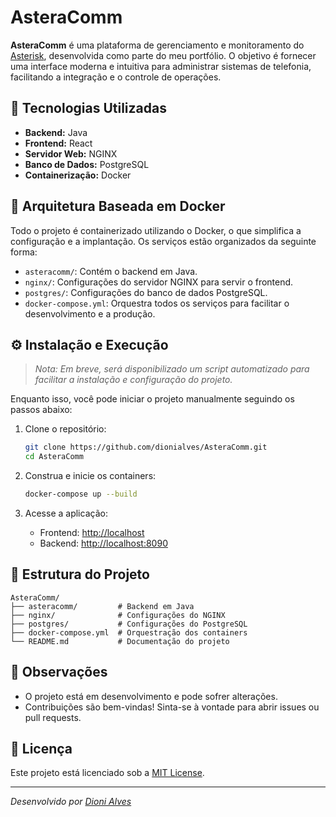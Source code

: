 # AsteraComm

**AsteraComm** é uma plataforma de gerenciamento e monitoramento do [Asterisk](https://www.asterisk.org/), desenvolvida como parte do meu portfólio. O objetivo é fornecer uma interface moderna e intuitiva para administrar sistemas de telefonia, facilitando a integração e o controle de operações.

## 🚀 Tecnologias Utilizadas

* **Backend:** Java
* **Frontend:** React
* **Servidor Web:** NGINX
* **Banco de Dados:** PostgreSQL
* **Containerização:** Docker

## 🐳 Arquitetura Baseada em Docker

Todo o projeto é containerizado utilizando o Docker, o que simplifica a configuração e a implantação. Os serviços estão organizados da seguinte forma:

* `asteracomm/`: Contém o backend em Java.
* `nginx/`: Configurações do servidor NGINX para servir o frontend.
* `postgres/`: Configurações do banco de dados PostgreSQL.
* `docker-compose.yml`: Orquestra todos os serviços para facilitar o desenvolvimento e a produção.

## ⚙️ Instalação e Execução

> *Nota: Em breve, será disponibilizado um script automatizado para facilitar a instalação e configuração do projeto.*

Enquanto isso, você pode iniciar o projeto manualmente seguindo os passos abaixo:

1. Clone o repositório:

   ```bash
   git clone https://github.com/dionialves/AsteraComm.git
   cd AsteraComm
   ```

2. Construa e inicie os containers:

   ```bash
   docker-compose up --build
   ```

3. Acesse a aplicação:

   * Frontend: [http://localhost](http://localhost)
   * Backend: [http://localhost:8090](http://localhost:8090)

## 📁 Estrutura do Projeto

```
AsteraComm/
├── asteracomm/         # Backend em Java
├── nginx/              # Configurações do NGINX
├── postgres/           # Configurações do PostgreSQL
├── docker-compose.yml  # Orquestração dos containers
└── README.md           # Documentação do projeto
```

## 📌 Observações

* O projeto está em desenvolvimento e pode sofrer alterações.
* Contribuições são bem-vindas! Sinta-se à vontade para abrir issues ou pull requests.

## 📄 Licença

Este projeto está licenciado sob a [MIT License](LICENSE).

---

*Desenvolvido por [Dioni Alves](https://github.com/dionialves)*
